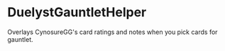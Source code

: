 # DuelystGauntletHelper
Overlays CynosureGG's card ratings and notes when you pick cards for gauntlet.
